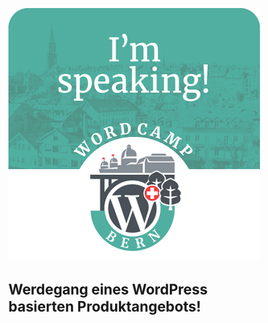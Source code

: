 ![Logo](/assets/WordCampBern_banner_speaking.png)

# Werdegang eines WordPress basierten Produktangebots!

